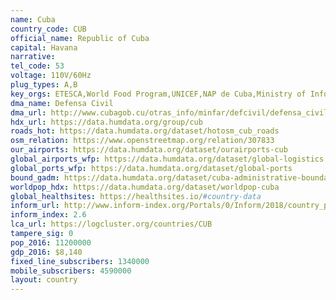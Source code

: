 ```yaml
---
name: Cuba
country_code: CUB
official_name: Republic of Cuba
capital: Havana
narrative:
tel_code: 53
voltage: 110V/60Hz
plug_types: A,B
key_orgs: ETESCA,World Food Program,UNICEF,NAP de Cuba,Ministry of Informatics and Communications,Intelsat,NewCom International
dma_name: Defensa Civil
dma_url: http://www.cubagob.cu/otras_info/minfar/defcivil/defensa_civil.htm
hdx_url: https://data.humdata.org/group/cub
roads_hot: https://data.humdata.org/dataset/hotosm_cub_roads
osm_relation: https://www.openstreetmap.org/relation/307833
our_airports: https://data.humdata.org/dataset/ourairports-cub
global_airports_wfp: https://data.humdata.org/dataset/global-logistics
global_ports_wfp: https://data.humdata.org/dataset/global-ports
bound_gadm: https://data.humdata.org/dataset/cuba-administrative-boundaries-levels-0-and-1-from-gadm
worldpop_hdx: https://data.humdata.org/dataset/worldpop-cuba
global_healthsites: https://healthsites.io/#country-data
inform_url: http://www.inform-index.org/Portals/0/Inform/2018/country_profiles/CUB.pdf
inform_index: 2.6
lca_url: https://logcluster.org/countries/CUB
tampere_sig: 0
pop_2016: 11200000
gdp_2016: $8,140
fixed_line_subscribers: 1340000
mobile_subscribers: 4590000
layout: country
---
```

